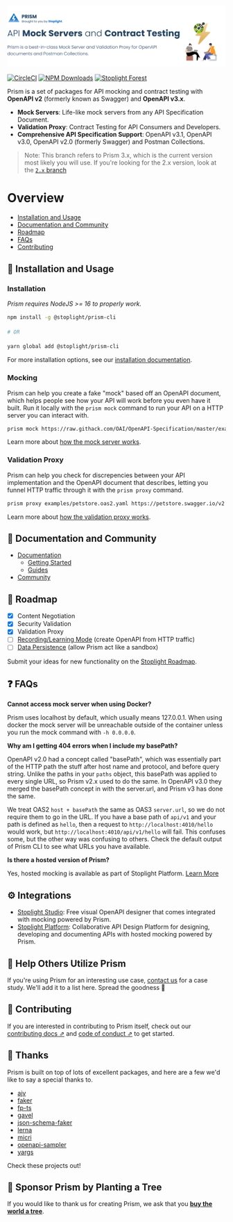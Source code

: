 [![Prism - API Mock Servers and Contract Testing](examples/readme-header.png)][mocking_landing_page]

[![CircleCI][circle_ci_image]][circle_ci]
[![NPM Downloads][npm_image]][npm]
[![Stoplight Forest](https://img.shields.io/ecologi/trees/stoplightinc)][stoplight_forest]

Prism is a set of packages for API mocking and contract testing with **OpenAPI v2** (formerly known as Swagger) and **OpenAPI v3.x**.

- **Mock Servers**: Life-like mock servers from any API Specification Document.
- **Validation Proxy**: Contract Testing for API Consumers and Developers.
- **Comprehensive API Specification Support**: OpenAPI v3.1, OpenAPI v3.0, OpenAPI v2.0 (formerly Swagger) and Postman Collections.

> Note: This branch refers to Prism 3.x, which is the current version most likely you will use. If you're looking for the 2.x version, look at the [`2.x` branch][2.x]

# Overview

- [Installation and Usage](#-installation-and-usage)
- [Documentation and Community](#-documentation-and-community)
- [Roadmap](#-roadmap)
- [FAQs](#-faqs)
- [Contributing](#-contributing)

## 🧰 Installation and Usage

### Installation

_Prism requires NodeJS >= 16 to properly work._

```bash
npm install -g @stoplight/prism-cli

# OR

yarn global add @stoplight/prism-cli
```

For more installation options, see our [installation documentation](./docs/getting-started/01-installation.md).

### Mocking

Prism can help you create a fake "mock" based off an OpenAPI document, which helps people see how your API will work before you even have it built. Run it locally with the `prism mock` command to run your API on a HTTP server you can interact with.

```bash
prism mock https://raw.githack.com/OAI/OpenAPI-Specification/master/examples/v3.0/petstore-expanded.yaml
```

Learn more about [how the mock server works](docs/guides/01-mocking.md).

### Validation Proxy

Prism can help you check for discrepencies between your API implementation and the OpenAPI document that describes, letting you funnel HTTP traffic through it with the `prism proxy` command.

```bash
prism proxy examples/petstore.oas2.yaml https://petstore.swagger.io/v2
```

Learn more about [how the validation proxy works](docs/guides/03-validation-proxy.md).

## 📖 Documentation and Community

- [Documentation](https://meta.stoplight.io/docs/prism)
  - [Getting Started](./docs/getting-started/01-installation.md)
  - [Guides](./docs/guides/01-mocking.md)
- [Community](https://github.com/stoplightio/prism/discussions)

## 🚧 Roadmap

- [x] Content Negotiation
- [x] Security Validation
- [x] Validation Proxy
- [ ] [Recording/Learning Mode](https://roadmap.stoplight.io/c/66-learning-recording?utm_source=github&utm_medium=prism&utm_campaign=readme) (create OpenAPI from HTTP traffic)
- [ ] [Data Persistence](https://roadmap.stoplight.io/c/50-persisted-mock-data?utm_source=github&utm_medium=prism&utm_campaign=readme) (allow Prism act like a sandbox)

Submit your ideas for new functionality on the [Stoplight Roadmap](https://roadmap.stoplight.io/?utm_source=github&utm_medium=prism&utm_campaign=readme).

## ❓ FAQs

**Cannot access mock server when using Docker?**

Prism uses localhost by default, which usually means 127.0.0.1. When using docker the mock server will
be unreachable outside of the container unless you run the mock command with `-h 0.0.0.0`.

**Why am I getting 404 errors when I include my basePath?**

OpenAPI v2.0 had a concept called "basePath", which was essentially part of the HTTP path the stuff
after host name and protocol, and before query string. Unlike the paths in your `paths` object, this
basePath was applied to every single URL, so Prism v2.x used to do the same. In OpenAPI v3.0 they
merged the basePath concept in with the server.url, and Prism v3 has done the same.

We treat OAS2 `host + basePath` the same as OAS3 `server.url`, so we do not require them to go in
the URL. If you have a base path of `api/v1` and your path is defined as `hello`, then a request to
`http://localhost:4010/hello` would work, but `http://localhost:4010/api/v1/hello` will fail. This
confuses some, but the other way was confusing to others. Check the default output of Prism CLI to
see what URLs you have available.

**Is there a hosted version of Prism?**

Yes, hosted mocking is available as part of Stoplight Platform. [Learn More](https://stoplight.io/api-mocking?utm_source=github.com&utm_medium=referral&utm_campaign=github_repo_prism)

## ⚙️ Integrations

- [Stoplight Studio](https://stoplight.io/studio/?utm_source=github.com&utm_medium=referral&utm_campaign=github_repo_prism): Free visual OpenAPI designer that comes integrated with mocking powered by Prism.
- [Stoplight Platform](https://stoplight.io/?utm_source=github.com&utm_medium=referral&utm_campaign=github_repo_prism): Collaborative API Design Platform for designing, developing and documenting APIs with hosted mocking powered by Prism.

## 🏁 Help Others Utilize Prism

If you're using Prism for an interesting use case, [contact us](mailto:growth@stoplight.io) for a case study. We'll add it to a list here. Spread the goodness 🎉

## 👏 Contributing

If you are interested in contributing to Prism itself, check out our [contributing docs ⇗][contributing] and [code of conduct ⇗][code_of_conduct] to get started.

## 🎉 Thanks

Prism is built on top of lots of excellent packages, and here are a few we'd like to say a special thanks to.

- [ajv](https://www.npmjs.com/package/ajv)
- [faker](https://www.npmjs.com/package/@faker-js/faker)
- [fp-ts](https://www.npmjs.com/package/fp-ts)
- [gavel](https://www.npmjs.com/package/gavel)
- [json-schema-faker](https://www.npmjs.com/package/json-schema-faker)
- [lerna](https://www.npmjs.com/package/lerna)
- [micri](https://www.npmjs.com/package/micri)
- [openapi-sampler](https://www.npmjs.com/package/openapi-sampler)
- [yargs](https://www.npmjs.com/package/yargs)

Check these projects out!

## 🌲 Sponsor Prism by Planting a Tree

If you would like to thank us for creating Prism, we ask that you [**buy the world a tree**](https://ecologi.com/stoplightinc).

[code_of_conduct]: CODE_OF_CONDUCT.md
[contributing]: CONTRIBUTING.md
[download-release]: https://github.com/stoplightio/prism/releases/latest
[core]: https://www.npmjs.com/package/@stoplight/prism-core
[http]: https://www.npmjs.com/package/@stoplight/prism-http
[http-server]: https://www.npmjs.com/package/@stoplight/prism-http-server
[cli]: https://www.npmjs.com/package/@stoplight/prism-cli
[cli-docs]: ./docs/getting-started/03-cli.md
[2.x]: https://github.com/stoplightio/prism/tree/2.x
[http-docs]: packages/http/README.md
[mocking_landing_page]: https://stoplight.io/api-mocking?utm_source=github.com&utm_medium=referral&utm_campaign=github_repo_prism
[circle_ci]: https://circleci.com/gh/stoplightio/prism
[circle_ci_image]: https://img.shields.io/circleci/build/github/stoplightio/prism/master
[npm]: https://www.npmjs.com/package/@stoplight/prism-cli
[npm_image]: https://img.shields.io/npm/dw/@stoplight/prism-http?color=blue
[stoplight_forest]: https://ecologi.com/stoplightinc

